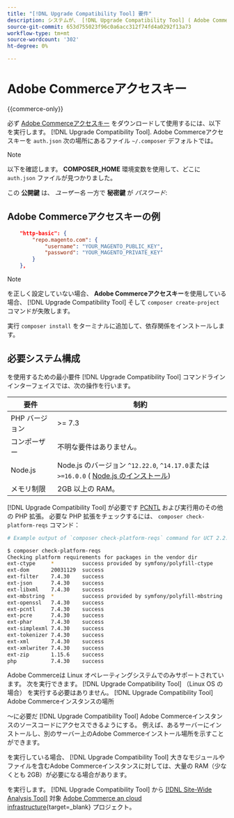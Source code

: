 ```yaml
---
title: "[!DNL Upgrade Compatibility Tool] 要件"
description: システムが、 [!DNL Upgrade Compatibility Tool] ( Adobe Commerceプロジェクトのコマンドラインインターフェイス ) を使用します。
source-git-commit: 653d755023f96c0a6acc312f74fd4a0292f13a73
workflow-type: tm+mt
source-wordcount: '302'
ht-degree: 0%

---
```



# Adobe Commerceアクセスキー

{{commerce-only}}

必ず [Adobe Commerceアクセスキー](https://developer.adobe.com/commerce/marketplace/guides/sellers/profile-information/#access-keys) をダウンロードして使用するには、以下を実行します。 [!DNL Upgrade Compatibility Tool]. Adobe Commerceアクセスキーを `auth.json` 次の場所にあるファイル `~/.composer` デフォルトでは。

>[!NOTE]
>
>以下を確認します。 **COMPOSER_HOME** 環境変数を使用して、どこに `auth.json` ファイルが見つかりました。

この **公開鍵** は、 _ユーザー名_ 一方で **秘密鍵** が _パスワード_:

## Adobe Commerceアクセスキーの例

```json
    "http-basic": {
        "repo.magento.com": {
            "username": "YOUR_MAGENTO_PUBLIC_KEY",
            "password": "YOUR_MAGENTO_PRIVATE_KEY"
        }
    },
```

>[!NOTE]
>
> を正しく設定していない場合、 **Adobe Commerceアクセスキー**&#x200B;を使用している場合、 [!DNL Upgrade Compatibility Tool] そして `composer create-project` コマンドが失敗します。

実行 `composer install` をターミナルに追加して、依存関係をインストールします。

## 必要システム構成

を使用するための最小要件 [!DNL Upgrade Compatibility Tool] コマンドラインインターフェイスでは、次の操作を行います。

| **要件** | **制約** |
|----------------|-----------------|
| PHP バージョン | >= 7.3 |
| コンポーザー | 不明な要件はありません。 |
| Node.js | Node.js のバージョン `^12.22.0`, `^14.17.0`または `>=16.0.0` ( [Node.js のインストール](https://nodejs.dev/en/learn/how-to-install-nodejs/)) |
| メモリ制限 | 2GB 以上の RAM。 |

[!DNL Upgrade Compatibility Tool] が必要です [PCNTL](https://www.php.net/manual/en/book.pcntl.php) および実行用のその他の PHP 拡張。 必要な PHP 拡張をチェックするには、 `composer check-platform-reqs` コマンド：

```bash
# Example output of `composer check-platform-reqs` command for UCT 2.2.6 and PHP 7.4:

$ composer check-platform-reqs
Checking platform requirements for packages in the vendor dir
ext-ctype     *         success provided by symfony/polyfill-ctype
ext-dom       20031129  success
ext-filter    7.4.30    success
ext-json      7.4.30    success
ext-libxml    7.4.30    success
ext-mbstring  *         success provided by symfony/polyfill-mbstring
ext-openssl   7.4.30    success
ext-pcntl     7.4.30    success
ext-pcre      7.4.30    success
ext-phar      7.4.30    success
ext-simplexml 7.4.30    success
ext-tokenizer 7.4.30    success
ext-xml       7.4.30    success
ext-xmlwriter 7.4.30    success
ext-zip       1.15.6    success
php           7.4.30    success
```

Adobe Commerceは Linux オペレーティングシステムでのみサポートされています。 次を実行できます。 [!DNL Upgrade Compatibility Tool] （Linux OS の場合） を実行する必要はありません。 [!DNL Upgrade Compatibility Tool] Adobe Commerceインスタンスの場所

～に必要だ [!DNL Upgrade Compatibility Tool] Adobe Commerceインスタンスのソースコードにアクセスできるようにする。 例えば、あるサーバーにインストールし、別のサーバー上のAdobe Commerceインストール場所を示すことができます。

を実行している場合、 [!DNL Upgrade Compatibility Tool] 大きなモジュールやファイルを含むAdobe Commerceインスタンスに対しては、大量の RAM（少なくとも 2GB）が必要になる場合があります。

を実行します。 [!DNL Upgrade Compatibility Tool] から [[!DNL Site-Wide Analysis Tool]](https://experienceleague.adobe.com/docs/commerce-operations/upgrade-guide/upgrade-compatibility-tool/use-upgrade-compatibility-tool/integrate-analysis-tool.html) 対象 [Adobe Commerce an cloud infrastructure](https://experienceleague.adobe.com/docs/commerce-cloud-service/user-guide/project/overview.html){target=_blank} プロジェクト。
